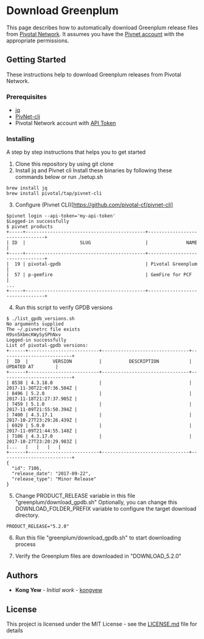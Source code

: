 # Download Greenplum

This page describes how to automatically download Greenplum release files from [Pivotal Network](https://network.pivotal.io/).  It assumes you have the [Pivnet account](https://login.run.pivotal.io/create_account?client_id=pivnet-production&redirect_uri=https://network.pivotal.io/login) with the appropriate permissions.

## Getting Started

These instructions help to download Greenplum releases from Pivotal Network.

### Prerequisites
- [jq](https://stedolan.github.io/jq/download/)
- [PivNet-cli](https://github.com/pivotal-cf/pivnet-cli)
- Pivotal Network account with [API Token](https://network.pivotal.io/users/dashboard/edit-profile)

### Installing

A step by step instructions that helps you to get started

1. Clone this repository by using git clone <repo>
2. Install jq and Pivnet cli
Install these binaries by following these commands below or run ./setup.sh
```
brew install jq
brew install pivotal/tap/pivnet-cli
```
3. Configure (Pivnet CLI)[https://github.com/pivotal-cf/pivnet-cli]
```
$pivnet login --api-token='my-api-token'
$Logged-in successfully
$ pivnet products
+-----+--------------------------------------------+--------------------------------+
| ID  |                    SLUG                    |              NAME              |
+-----+--------------------------------------------+--------------------------------+
|  19 | pivotal-gpdb                               | Pivotal Greenplum              |
|  57 | p-gemfire                                  | GemFire for PCF                |
...
+-----+--------------------------------------------+--------------------------------+
```
4. Run this script to verify GPDB versions
```
$ ./list_gpdb_versions.sh
No arguments supplied
The ~/.pivnetrc file exists
H9sn5XbmcKWySySPhNxv
Logged-in successfully
List of pivotal-gpdb versions:
+------+--------------------------+--------------------------------+--------------------------+
|  ID  |         VERSION          |          DESCRIPTION           |        UPDATED AT        |
+------+--------------------------+--------------------------------+--------------------------+
| 8538 | 4.3.18.0                 |                                | 2017-11-30T22:07:36.504Z |
| 8496 | 5.2.0                    |                                | 2017-11-18T21:27:37.905Z |
| 7459 | 5.1.0                    |                                | 2017-11-09T21:55:50.394Z |
| 7400 | 4.3.17.1                 |                                | 2017-10-27T23:29:26.439Z |
| 6929 | 5.0.0                    |                                | 2017-11-09T21:44:55.148Z |
| 7106 | 4.3.17.0                 |                                | 2017-10-27T23:20:29.983Z |
|...   |   |   |   |
+------+--------------------------+--------------------------------+--------------------------+
{
  "id": 7106,
  "release_date": "2017-09-22",
  "release_type": "Minor Release"
}
```
5. Change PRODUCT_RELEASE variable in this file "greenplum/download_gpdb.sh"
Optionally, you can change this DOWNLOAD_FOLDER_PREFIX variable to configure the target download directory.
```
PRODUCT_RELEASE="5.2.0"
```
6. Run this file "greenplum/download_gpdb.sh" to start downloading process

7. Verify the Greenplum files are downloaded in "DOWNLOAD_5.2.0"

## Authors

* **Kong Yew** - *Initial work* - [kongyew](https://github.com/kongyew)

## License

This project is licensed under the MIT License - see the [LICENSE.md](LICENSE.md) file for details
